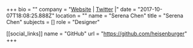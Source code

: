 +++
bio = ""
company = "[Website](http://serena.nz) | [Twitter](https://twitter.com/sereeena) |"
date = "2017-10-07T18:08:25.888Z"
location = ""
name = "Serena Chen"
title = "Serena Chen"
subjects = []
role = "Designer"

[[social_links]]
  name = "GitHub"
  url = "https://github.com/heisenburger"
+++
